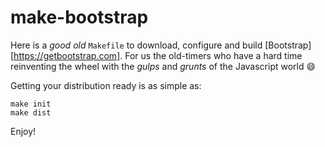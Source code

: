 # make-bootstrap

Here is a _good old_ `Makefile` to download, configure and build [Bootstrap][https://getbootstrap.com].
For us the old-timers who have a hard time reinventing the wheel with the _gulps_ and _grunts_ of the Javascript world :smile:

Getting your distribution ready is as simple as:

``` {.sh}
make init
make dist
```

Enjoy!

